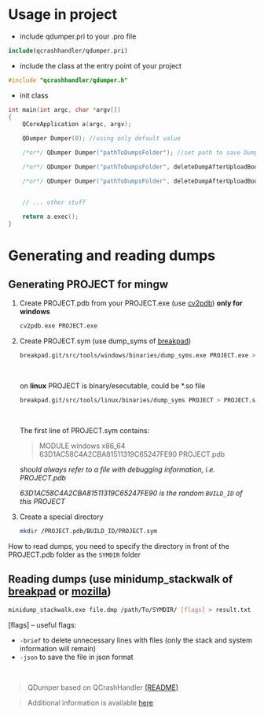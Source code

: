 # Usage in project


- include qdumper.pri to your .pro file
```cmake
include(qcrashhandler/qdumper.pri)
```

- include the class at the entry point of your project
```c++
#include "qcrashhandler/qdumper.h"
```

- init class
```c++
int main(int argc, char *argv[])
{
    QCoreApplication a(argc, argv);

    QDumper Dumper(0); //using only default value

    /*or*/ QDumper Dumper("pathToDumpsFolder"); //set path to save Dumps

    /*or*/ QDumper Dumper("pathToDumpsFolder", deleteDumpAfterUploadBoolFlag); // add the bool flag to delete this dump after uploading 

    /*or*/ QDumper Dumper("pathToDumpsFolder", deleteDumpAfterUploadBoolFlag, parent); // add parent for delete Dumper along with it


    // ... other stuff

    return a.exec();
}
```


# Generating and reading dumps 

## Generating PROJECT for mingw 

1. Create PROJECT.pdb from your PROJECT.exe (use [cv2pdb](https://github.com/rainers/cv2pdb)) **only for windows**
    ```bash
    cv2pdb.exe PROJECT.exe 
    ```
1. Create PROJECT.sym (use dump_syms of [breakpad](https://github.com/google/breakpad))
    ```bash
    breakpad.git/src/tools/windows/binaries/dump_syms.exe PROJECT.exe > PROJECT.sym
    ```
    </br>

    on **linux** PROJECT is binary/esecutable, could be *.so file
    ```bash
    breakpad.git/src/tools/linux/binaries/dump_syms PROJECT > PROJECT.sym
    ```
    </br>

    The first line of PROJECT.sym contains: 
    
    > MODULE windows x86_64 63D1AC58C4A2CBA81511319C65247FE90 PROJECT.pdb
    
    *should always refer to a file with debugging information, i.e. PROJECT.pdb*

    *63D1AC58C4A2CBA81511319C65247FE90 is the random `BUILD_ID` of this PROJECT*
1. Create a special directory
    ```bash
    mkdir /PROJECT.pdb/BUILD_ID/PROJECT.sym
    ```

How to read dumps, you need to specify the directory in front of the PROJECT.pdb folder as the `SYMDIR` folder

## Reading dumps (use minidump_stackwalk of [breakpad](https://github.com/google/breakpad) or [mozilla](https://github.com/rust-minidump/rust-minidump))

```bash
minidump_stackwalk.exe file.dmp /path/To/SYMDIR/ [flags] > result.txt
```
[flags] – useful flags:
- `-brief` to delete unnecessary lines with files (only the stack and system information will remain)
- `-json` to save the file in json format

</br>

> QDumper based on QCrashHandler [(README)](./src/qcrashhandler/README.md)

> Additional information is available [here](https://github.com/JPNaude/dev_notes/wiki/Using-Google-Breakpad-with-Qt)